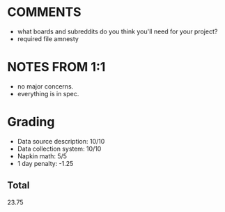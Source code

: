 # COMMENTS

* what boards and subreddits do you think you'll need for your project?
* required file amnesty

# NOTES FROM 1:1

* no major concerns.
* everything is in spec.

# Grading

* Data source description: 10/10
* Data collection system: 10/10
* Napkin math: 5/5
* 1 day penalty: -1.25

## Total

23.75
